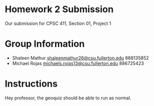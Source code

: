 # Homework 2 Submission
Our submission for CPSC 411, Section 01, Project 1
# Group Information
* Shaleen Mathur <shaleenmathur26@csu.fullerton.edu> 888135852
* Michael Rojas  <michaels.rojas13@csu.fullerton.edu> 886725423

# Instructions
Hey professor, the geoquiz should be able to run as normal.
